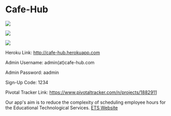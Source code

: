 # Cafe-Hub
<a href="https://travis-ci.org/IsaacZhang1/Cafe-Hub"><img src="https://travis-ci.org/IsaacZhang1/Cafe-Hub.svg?branch=master"/> </a>

<a href="https://codeclimate.com/github/IsaacZhang1/Cafe-Hub"><img src="https://codeclimate.com/github/IsaacZhang1/Cafe-Hub/badges/gpa.svg" /></a>

<a href="https://codeclimate.com/github/IsaacZhang1/Cafe-Hub/coverage"><img src="https://codeclimate.com/github/IsaacZhang1/Cafe-Hub/badges/coverage.svg" /></a>

Heroku Link: http://cafe-hub.herokuapp.com

Admin Username: admin(at)cafe-hub.com

Admin Password: aadmin

Sign-Up Code: 1234

Pivotal Tracker Link: https://www.pivotaltracker.com/n/projects/1882911

Our app's aim is to reduce the complexity of scheduling employee hours for the Educational Technological Services. 
<a href="https://www.ets.berkeley.edu/"> ETS Website </a>
